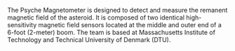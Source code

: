The Psyche Magnetometer is designed to detect and measure the remanent magnetic field of the asteroid. It is composed of two identical high-sensitivity magnetic field sensors located at the middle and outer end of a 6-foot (2-meter) boom. The team is based at Massachusetts Institute of Technology and Technical University of Denmark (DTU).